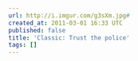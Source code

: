 ```yaml
---
url: http://i.imgur.com/g3sXm.jpg#
created_at: 2011-03-01 16:33 UTC
published: false
title: 'Classic: Trust the police'
tags: []
---
```



